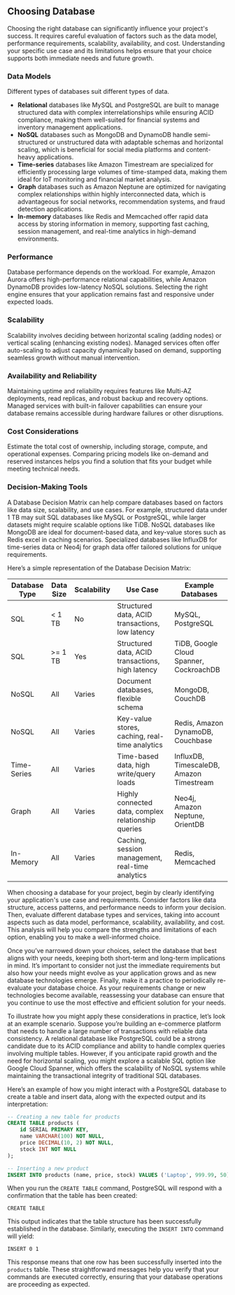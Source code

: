 ## Choosing Database

Choosing the right database can significantly influence your project's success. It requires careful evaluation of factors such as the data model, performance requirements, scalability, availability, and cost. Understanding your specific use case and its limitations helps ensure that your choice supports both immediate needs and future growth.

### Data Models

Different types of databases suit different types of data. 

- **Relational** databases like MySQL and PostgreSQL are built to manage structured data with complex interrelationships while ensuring ACID compliance, making them well-suited for financial systems and inventory management applications.  
- **NoSQL** databases such as MongoDB and DynamoDB handle semi-structured or unstructured data with adaptable schemas and horizontal scaling, which is beneficial for social media platforms and content-heavy applications.  
- **Time-series** databases like Amazon Timestream are specialized for efficiently processing large volumes of time-stamped data, making them ideal for IoT monitoring and financial market analysis.  
- **Graph** databases such as Amazon Neptune are optimized for navigating complex relationships within highly interconnected data, which is advantageous for social networks, recommendation systems, and fraud detection applications.  
- **In-memory** databases like Redis and Memcached offer rapid data access by storing information in memory, supporting fast caching, session management, and real-time analytics in high-demand environments.

### Performance

Database performance depends on the workload. For example, Amazon Aurora offers high-performance relational capabilities, while Amazon DynamoDB provides low-latency NoSQL solutions. Selecting the right engine ensures that your application remains fast and responsive under expected loads.

### Scalability

Scalability involves deciding between horizontal scaling (adding nodes) or vertical scaling (enhancing existing nodes). Managed services often offer auto-scaling to adjust capacity dynamically based on demand, supporting seamless growth without manual intervention.

### Availability and Reliability

Maintaining uptime and reliability requires features like Multi-AZ deployments, read replicas, and robust backup and recovery options. Managed services with built-in failover capabilities can ensure your database remains accessible during hardware failures or other disruptions.

### Cost Considerations

Estimate the total cost of ownership, including storage, compute, and operational expenses. Comparing pricing models like on-demand and reserved instances helps you find a solution that fits your budget while meeting technical needs.

### Decision-Making Tools

A Database Decision Matrix can help compare databases based on factors like data size, scalability, and use cases. For example, structured data under 1 TB may suit SQL databases like MySQL or PostgreSQL, while larger datasets might require scalable options like TiDB. NoSQL databases like MongoDB are ideal for document-based data, and key-value stores such as Redis excel in caching scenarios. Specialized databases like InfluxDB for time-series data or Neo4j for graph data offer tailored solutions for unique requirements.

Here’s a simple representation of the Database Decision Matrix:

| Database Type | Data Size | Scalability | Use Case                                           | Example Databases                          |
|---------------|-----------|-------------|----------------------------------------------------|--------------------------------------------|
| SQL           | < 1 TB    | No          | Structured data, ACID transactions, low latency    | MySQL, PostgreSQL                          |
| SQL           | >= 1 TB   | Yes         | Structured data, ACID transactions, high latency   | TiDB, Google Cloud Spanner, CockroachDB    |
| NoSQL         | All       | Varies      | Document databases, flexible schema                | MongoDB, CouchDB                           |
| NoSQL         | All       | Varies      | Key-value stores, caching, real-time analytics     | Redis, Amazon DynamoDB, Couchbase          |
| Time-Series   | All       | Varies      | Time-based data, high write/query loads            | InfluxDB, TimescaleDB, Amazon Timestream     |
| Graph         | All       | Varies      | Highly connected data, complex relationship queries | Neo4j, Amazon Neptune, OrientDB            |
| In-Memory     | All       | Varies      | Caching, session management, real-time analytics   | Redis, Memcached                           |

When choosing a database for your project, begin by clearly identifying your application's use case and requirements. Consider factors like data structure, access patterns, and performance needs to inform your decision. Then, evaluate different database types and services, taking into account aspects such as data model, performance, scalability, availability, and cost. This analysis will help you compare the strengths and limitations of each option, enabling you to make a well-informed choice.

Once you’ve narrowed down your choices, select the database that best aligns with your needs, keeping both short-term and long-term implications in mind. It’s important to consider not just the immediate requirements but also how your needs might evolve as your application grows and as new database technologies emerge. Finally, make it a practice to periodically re-evaluate your database choice. As your requirements change or new technologies become available, reassessing your database can ensure that you continue to use the most effective and efficient solution for your needs.

To illustrate how you might apply these considerations in practice, let’s look at an example scenario. Suppose you’re building an e-commerce platform that needs to handle a large number of transactions with reliable data consistency. A relational database like PostgreSQL could be a strong candidate due to its ACID compliance and ability to handle complex queries involving multiple tables. However, if you anticipate rapid growth and the need for horizontal scaling, you might explore a scalable SQL option like Google Cloud Spanner, which offers the scalability of NoSQL systems while maintaining the transactional integrity of traditional SQL databases.

Here’s an example of how you might interact with a PostgreSQL database to create a table and insert data, along with the expected output and its interpretation:

```sql
-- Creating a new table for products
CREATE TABLE products (
    id SERIAL PRIMARY KEY,
    name VARCHAR(100) NOT NULL,
    price DECIMAL(10, 2) NOT NULL,
    stock INT NOT NULL
);

-- Inserting a new product
INSERT INTO products (name, price, stock) VALUES ('Laptop', 999.99, 50);
```

When you run the `CREATE TABLE` command, PostgreSQL will respond with a confirmation that the table has been created:

```
CREATE TABLE
```

This output indicates that the table structure has been successfully established in the database. Similarly, executing the `INSERT INTO` command will yield:

```
INSERT 0 1
```

This response means that one row has been successfully inserted into the `products` table. These straightforward messages help you verify that your commands are executed correctly, ensuring that your database operations are proceeding as expected.
